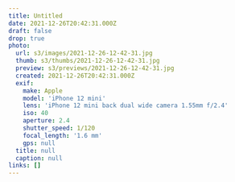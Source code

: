 ```yaml
---
title: Untitled
date: 2021-12-26T20:42:31.000Z
draft: false
drop: true
photo:
  url: s3/images/2021-12-26-12-42-31.jpg
  thumb: s3/thumbs/2021-12-26-12-42-31.jpg
  preview: s3/previews/2021-12-26-12-42-31.jpg
  created: 2021-12-26T20:42:31.000Z
  exif:
    make: Apple
    model: 'iPhone 12 mini'
    lens: 'iPhone 12 mini back dual wide camera 1.55mm f/2.4'
    iso: 40
    aperture: 2.4
    shutter_speed: 1/120
    focal_length: '1.6 mm'
    gps: null
  title: null
  caption: null
links: []
---
```


